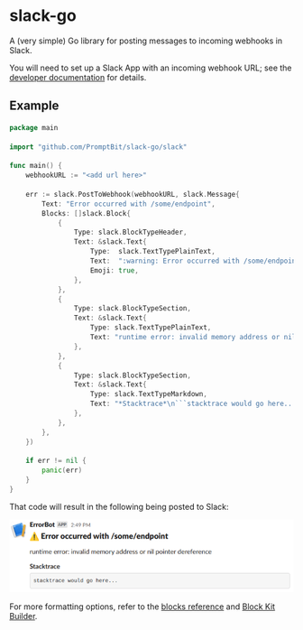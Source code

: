 # slack-go
A (very simple) Go library for posting messages to incoming webhooks in Slack.

You will need to set up a Slack App with an incoming webhook URL; see the [developer documentation](https://api.slack.com/messaging/webhooks#getting_started) for details.

## Example
```go
package main

import "github.com/PromptBit/slack-go/slack"

func main() {
	webhookURL := "<add url here>"

	err := slack.PostToWebhook(webhookURL, slack.Message{
		Text: "Error occurred with /some/endpoint",
		Blocks: []slack.Block{
			{
				Type: slack.BlockTypeHeader,
				Text: &slack.Text{
					Type:  slack.TextTypePlainText,
					Text:  ":warning: Error occurred with /some/endpoint",
					Emoji: true,
				},
			},
			{
				Type: slack.BlockTypeSection,
				Text: &slack.Text{
					Type: slack.TextTypePlainText,
					Text: "runtime error: invalid memory address or nil pointer dereference",
				},
			},
			{
				Type: slack.BlockTypeSection,
				Text: &slack.Text{
					Type: slack.TextTypeMarkdown,
					Text: "*Stacktrace*\n```stacktrace would go here...```",
				},
			},
		},
	})

	if err != nil {
		panic(err)
	}
}
```

That code will result in the following being posted to Slack:

![Screenshot of sent message](./example.png)

For more formatting options, refer to the [blocks reference](https://api.slack.com/reference/block-kit/blocks) and [Block Kit Builder](https://app.slack.com/block-kit-builder).